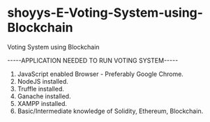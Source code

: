 # shoyys-E-Voting-System-using-Blockchain
Voting System using Blockchain



-----APPLICATION NEEDED TO RUN VOTING SYSTEM-----

1) JavaScript enabled Browser - Preferably Google Chrome.
2) NodeJS installed.
3) Truffle installed.
4) Ganache installed.
5) XAMPP installed.
6) Basic/Intermediate knowledge of Solidity, Ethereum, Blockchain.
